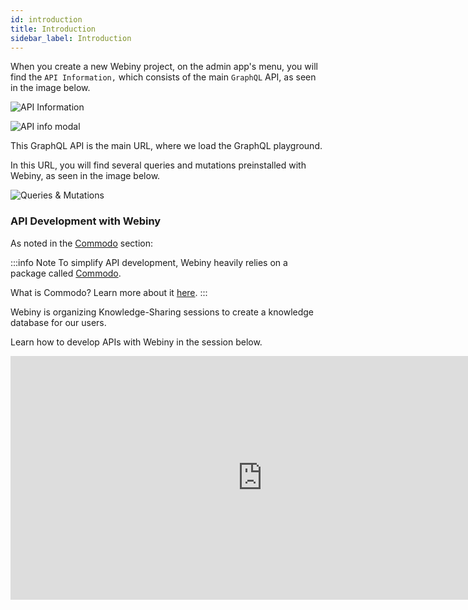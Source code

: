 ```yaml
---
id: introduction
title: Introduction
sidebar_label: Introduction
---
```


When you create a new Webiny project, on the admin app's menu, you will find the `API Information,` which consists of the main `GraphQL` API, as seen in the image below. 

![API Information](/img/api-development/introduction/api-information.png)

![API info modal](/img/api-development/introduction/api-information-modal.png)

This GraphQL API is the main URL, where we load the GraphQL playground.

In this URL, you will find several queries and mutations preinstalled with Webiny, as seen in the image below.

![Queries & Mutations](/img/api-development/introduction/queries&mutations.png)

### API Development with Webiny

As noted in the [Commodo](/docs/api-development/commodo/introduction) section:

:::info Note
To simplify API development, Webiny heavily relies on a package called [Commodo](https://github.com/webiny/commodo).

What is Commodo?
Learn more about it [here](/docs/api-development/commodo/introduction).
:::

Webiny is organizing Knowledge-Sharing sessions to create a knowledge database for our users. 

Learn how to develop APIs with Webiny in the session below.

<iframe width="805" height="390" src="https://www.youtube.com/embed/8aJ_Ja1aTy0" frameborder="0" allowfullscreen></iframe>